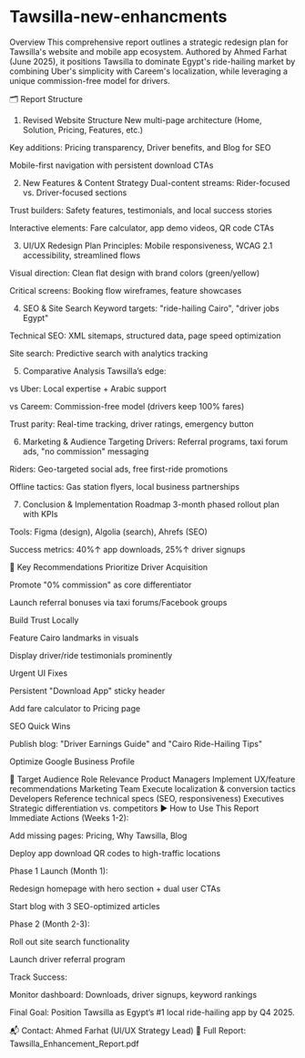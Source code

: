 # Tawsilla-new-enhancments
 Overview
This comprehensive report outlines a strategic redesign plan for Tawsilla's website and mobile app ecosystem. Authored by Ahmed Farhat (June 2025), it positions Tawsilla to dominate Egypt's ride-hailing market by combining Uber's simplicity with Careem's localization, while leveraging a unique commission-free model for drivers.

🗂️ Report Structure
1. Revised Website Structure
New multi-page architecture (Home, Solution, Pricing, Features, etc.)

Key additions: Pricing transparency, Driver benefits, and Blog for SEO

Mobile-first navigation with persistent download CTAs

2. New Features & Content Strategy
Dual-content streams: Rider-focused vs. Driver-focused sections

Trust builders: Safety features, testimonials, and local success stories

Interactive elements: Fare calculator, app demo videos, QR code CTAs

3. UI/UX Redesign Plan
Principles: Mobile responsiveness, WCAG 2.1 accessibility, streamlined flows

Visual direction: Clean flat design with brand colors (green/yellow)

Critical screens: Booking flow wireframes, feature showcases

4. SEO & Site Search
Keyword targets: "ride-hailing Cairo", "driver jobs Egypt"

Technical SEO: XML sitemaps, structured data, page speed optimization

Site search: Predictive search with analytics tracking

5. Comparative Analysis
Tawsilla’s edge:

vs Uber: Local expertise + Arabic support

vs Careem: Commission-free model (drivers keep 100% fares)

Trust parity: Real-time tracking, driver ratings, emergency button

6. Marketing & Audience Targeting
Drivers: Referral programs, taxi forum ads, "no commission" messaging

Riders: Geo-targeted social ads, free first-ride promotions

Offline tactics: Gas station flyers, local business partnerships

7. Conclusion & Implementation Roadmap
3-month phased rollout plan with KPIs

Tools: Figma (design), Algolia (search), Ahrefs (SEO)

Success metrics: 40%↑ app downloads, 25%↑ driver signups

🎯 Key Recommendations
Prioritize Driver Acquisition

Promote "0% commission" as core differentiator

Launch referral bonuses via taxi forums/Facebook groups

Build Trust Locally

Feature Cairo landmarks in visuals

Display driver/ride testimonials prominently

Urgent UI Fixes

Persistent "Download App" sticky header

Add fare calculator to Pricing page

SEO Quick Wins

Publish blog: "Driver Earnings Guide" and "Cairo Ride-Hailing Tips"

Optimize Google Business Profile

👥 Target Audience
Role	Relevance
Product Managers	Implement UX/feature recommendations
Marketing Team	Execute localization & conversion tactics
Developers	Reference technical specs (SEO, responsiveness)
Executives	Strategic differentiation vs. competitors
▶️ How to Use This Report
Immediate Actions (Weeks 1-2):

Add missing pages: Pricing, Why Tawsilla, Blog

Deploy app download QR codes to high-traffic locations

Phase 1 Launch (Month 1):

Redesign homepage with hero section + dual user CTAs

Start blog with 3 SEO-optimized articles

Phase 2 (Month 2-3):

Roll out site search functionality

Launch driver referral program

Track Success:

Monitor dashboard: Downloads, driver signups, keyword rankings

Final Goal: Position Tawsilla as Egypt’s #1 local ride-hailing app by Q4 2025.

📬 Contact: Ahmed Farhat (UI/UX Strategy Lead)
🔗 Full Report: Tawsilla_Enhancement_Report.pdf

